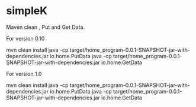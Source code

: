 # simpleK
Maven clean , Put and Get Data.

For version 0.10

mvn clean install
java -cp target/home_program-0.0.1-SNAPSHOT-jar-with-dependencies.jar io.home.PutData
java -cp target/home_program-0.0.1-SNAPSHOT-jar-with-dependencies.jar io.home.GetData


For version 1.0

mvn clean install
java -cp target/home_program-0.0.1-SNAPSHOT-jar-with-dependencies.jar io.home.PutData
java -cp target/home_program-0.0.1-SNAPSHOT-jar-with-dependencies.jar io.home.GetData



